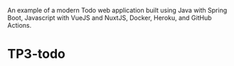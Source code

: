 An example of a modern Todo web application built using Java with Spring Boot, Javascript with VueJS and NuxtJS, Docker, Heroku, and GitHub Actions.
# TP3-todo
